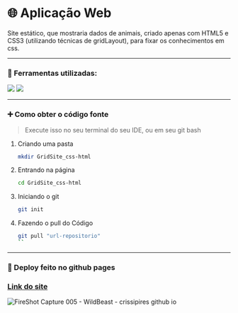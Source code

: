 # :globe_with_meridians: Aplicação Web 

Site estático, que mostraria dados de animais, criado apenas com HTML5 e CSS3 (utilizando técnicas de gridLayout), para fixar os conhecimentos em css.
<hr />

### :wrench: Ferramentas utilizadas:
<img src="https://img.shields.io/badge/HTML5-E34F26?style=for-the-badge&logo=html5&logoColor=white" />
<img src="https://img.shields.io/badge/CSS3-1572B6?style=for-the-badge&logo=css3&logoColor=white" />
<hr />

### :heavy_plus_sign: Como obter o código fonte
> Execute isso no seu terminal do seu IDE, ou em seu git bash
1. Criando uma pasta

   ```sh
   mkdir GridSite_css-html
   ```

2. Entrando na página

   ```sh
   cd GridSite_css-html
   ```
   
3. Iniciando o git

   ```sh
   git init
   ```

4. Fazendo o pull do Código

   ```sh
   git pull "url-repositorio"
   ``
   
<hr />

### :rocket: Deploy feito no github pages <br />
### <a href="https://crissipires.github.io/GridSite_Html_Css/" > Link do site </a>

![FireShot Capture 005 - WildBeast - crissipires github io](https://user-images.githubusercontent.com/67839316/135296785-dc6a5eac-ad81-4616-a925-5fd361b8b4a1.png)
